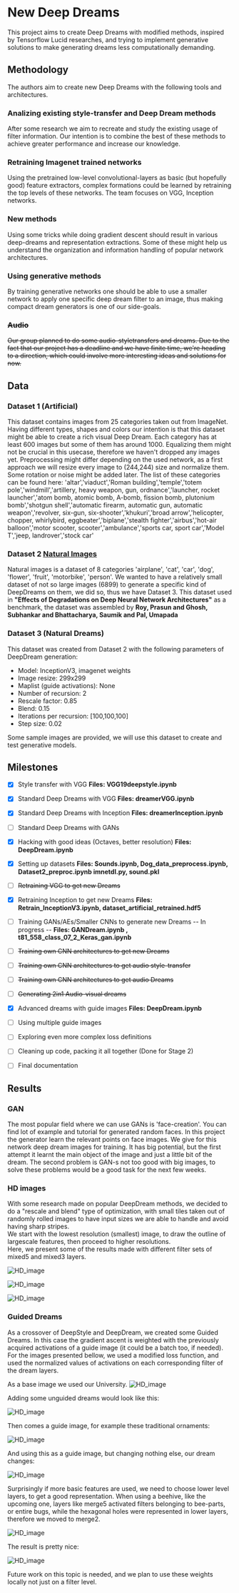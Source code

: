 # New Deep Dreams

This project aims to create Deep Dreams with modified methods, inspired by Tensorflow Lucid researches, and trying to implement generative solutions to make generating dreams less computationally demanding.

## Methodology

The authors aim to create new Deep Dreams with the following tools and architectures.

### Analizing existing style-transfer and Deep Dream methods

After some research we aim to recreate and study the existing usage of filter information. Our intention is to combine the best
of these methods to achieve greater performance and increase our knowledge.

### Retraining Imagenet trained networks

Using the pretrained low-level convolutional-layers as basic (but hopefully good) feature extractors, complex formations could be
learned by retraining the top levels of these networks. The team focuses on VGG, Inception networks.

### New methods

Using some tricks while doing gradient descent should result in various deep-dreams and representation extractions. Some of these might help us understand the organization and information handling of popular network architectures.

### Using generative methods

By training generative networks one should be able to use a smaller network to apply one specific deep dream filter to an image, thus making compact dream generators is one of our side-goals.

### ~~Audio~~

~~Our group planned to do some audio-styletransfers and dreams. Due to the fact that our project has a deadline and we have finite time, we're heading to a direction, which could involve more interesting ideas and solutions for now.~~

## Data

### Dataset 1 (Artificial)

This dataset contains images from 25 categories taken out from ImageNet. Having different types, shapes and colors our intention is that this dataset might be able to create a rich visual Deep Dream. 
Each category has at least 600 images but some of them has around 1000. Equalizing them might not be crucial in this usecase, therefore we haven't dropped any images yet. Preprocessing might differ depending on the used network, as a first approach we will resize every image to (244,244) size and normalize them. Some rotation or noise might be added later.
The list of these categories can be found here:
'altar','viaduct','Roman building','temple','totem pole','windmill','artillery, heavy weapon, gun, ordnance','launcher, rocket launcher','atom bomb, atomic bomb, A-bomb, fission bomb, plutonium bomb','shotgun shell','automatic firearm, automatic gun, automatic weapon','revolver, six-gun, six-shooter','khukuri','broad arrow','helicopter, chopper, whirlybird, eggbeater','biplane','stealth fighter','airbus','hot-air balloon','motor scooter, scooter','ambulance','sports car, sport car','Model T','jeep, landrover','stock car'

### Dataset 2 [Natural Images](https://www.kaggle.com/prasunroy/natural-images)

Natural images is a dataset of 8 categories 'airplane', 'cat', 'car', 'dog', 'flower', 'fruit', 'motorbike', 'person'. We wanted to have a relatively small dataset of not so large images (6899) to generate a specific kind of DeepDreams on them, we did so, thus we have Dataset 3.
This dataset used in **"Effects of Degradations on Deep Neural Network Architectures"** as a benchmark, the dataset was assembled by **Roy, Prasun and Ghosh, Subhankar and Bhattacharya, Saumik and Pal, Umapada**

### Dataset 3 (Natural Dreams)

This dataset was created from Dataset 2 with the following parameters of DeepDream generation:  
- Model: InceptionV3, imagenet weights  
- Image resize: 299x299  
- Maplist (guide activations): None  
- Number of recursion: 2  
- Rescale factor: 0.85  
- Blend: 0.15  
- Iterations per recursion: [100,100,100]  
- Step size: 0.02  
  
Some sample images are provided, we will use this dataset to create and test generative models.


## Milestones

- [x] Style transfer with VGG    **Files: VGG19deepstyle.ipynb**
- [x] Standard Deep Dreams with VGG  **Files: dreamerVGG.ipynb**
- [x] Standard Deep Dreams with Inception   **Files: dreamerInception.ipynb**
- [ ] Standard Deep Dreams with GANs
- [x] Hacking with good ideas (Octaves, better resolution) **Files: DeepDream.ipynb**
- [x] Setting up datasets   **Files: Sounds.ipynb, Dog_data_preprocess.ipynb, Dataset2_preproc.ipynb imnetdl.py, sound.pkl**
- [ ] ~~Retraining VGG to get new Dreams~~
- [x] Retraining Inception to get new Dreams **Files: Retrain_InceptionV3.ipynb, dataset_artificial_retrained.hdf5**
- [ ] Training GANs/AEs/Smaller CNNs to generate new Dreams -- In progress -- **Files: GANDream.ipynb , t81_558_class_07_2_Keras_gan.ipynb**
- [ ] ~~Training own CNN architectures to get new Dreams~~
- [ ] ~~Training own CNN architectures to get audio style-transfer~~
- [ ] ~~Training own CNN architectures to get audio Dreams~~
- [ ] ~~Generating 2in1 Audio-visual dreams~~
- [x] Advanced dreams with guide images **Files: DeepDream.ipynb**
- [ ] Using multiple guide images
- [ ] Exploring even more complex loss definitions
- [ ] Cleaning up code, packing it all together (Done for Stage 2)
- [ ] Final documentation


## Results

### GAN

The most popular field where we can use GANs is 'face-creation'. You can find lot of example and tutorial for generated random faces. In this project the generator learn the relevant points on face images. We give for this network deep dream images for training. It has big potential, but the first attempt it learnt the main object of the image and just a little bit of the dream. The second problem is GAN-s not too good with big images, to solve these problems would be a good task for the next few weeks.

### HD images

With some research made on popular DeepDream methods, we decided to do a "rescale and blend" type of optimization, with small tiles taken out of randomly rolled images to have input sizes we are able to handle and avoid having sharp stripes.  
We start with the lowest resolution (smallest) image, to draw the outline of largescale features, then proceed to higher resolutions.  
Here, we present some of the results made with different filter sets of mixed5 and mixed3 layers.

![HD_image](https://raw.githubusercontent.com/eeervin/deep_learning/master/results/HD_dreams/result1.jpg "HD_image")

![HD_image](https://raw.githubusercontent.com/eeervin/deep_learning/master/results/HD_dreams/result2_1.jpg "HD_image")

![HD_image](https://raw.githubusercontent.com/eeervin/deep_learning/master/results/HD_dreams/result2_2.jpg "HD_image")


### Guided Dreams

As a crossover of DeepStyle and DeepDream, we created some Guided Dreams. In this case the gradient ascent is weighted with the previously acquired activations of a guide image (it could be a batch too, if needed). For the images presented bellow, we used a modified loss function, and used the normalized values of activations on each corresponding filter of the dream layers.

As a base image we used our University.
![HD_image](https://raw.githubusercontent.com/eeervin/deep_learning/master/results/Guided_dreams/bme.jpg "BME")

Adding some unguided dreams would look like this:

![HD_image](https://raw.githubusercontent.com/eeervin/deep_learning/master/results/Guided_dreams/bme_unguided.png "BME_Unguided")

Then comes a guide image, for example these traditional ornaments:

![HD_image](https://raw.githubusercontent.com/eeervin/deep_learning/master/results/Guided_dreams/matyo.jpg "Guide_matyo")

And using this as a guide image, but changing nothing else, our dream changes:

![HD_image](https://raw.githubusercontent.com/eeervin/deep_learning/master/results/Guided_dreams/bme_matyo.png "BME_Matyo")

Surprisingly if more basic features are used, we need to choose lower level layers, to get a good representation.
When using a beehive, like the upcoming one, layers like merge5 activated filters belonging to bee-parts, or entire bugs, while the hexagonal holes were represented in lower layers, therefore we moved to merge2.

![HD_image](https://raw.githubusercontent.com/eeervin/deep_learning/master/results/Guided_dreams/beehive.jpg "Guide_Beehive")

The result is pretty nice:

![HD_image](https://raw.githubusercontent.com/eeervin/deep_learning/master/results/Guided_dreams/beeme.png "BME_Bee")

Future work on this topic is needed, and we plan to use these weights locally not just on a filter level.


<!--
## Authors
* **Name1** - *Worked on.....* - [gitname](https://github.com/gitname)
* **Name2** - *Worked on.....* - [gitname](https://github.com/gitname)
* **Name3** - *Worked on.....* - [gitname](https://github.com/gitname)
!-->
